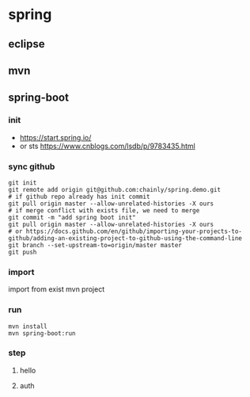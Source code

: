 # spring
## eclipse

## mvn

## spring-boot

### init
- https://start.spring.io/
- or sts https://www.cnblogs.com/lsdb/p/9783435.html

### sync github
```
git init
git remote add origin git@github.com:chainly/spring.demo.git
# if github repo already has init commit 
git pull origin master --allow-unrelated-histories -X ours
# if merge conflict with exists file, we need to merge
git commit -m "add spring boot init"
git pull origin master --allow-unrelated-histories -X ours
# or https://docs.github.com/en/github/importing-your-projects-to-github/adding-an-existing-project-to-github-using-the-command-line
git branch --set-upstream-to=origin/master master
git push
```

### import

import from exist mvn project

### run
```
mvn install
mvn spring-boot:run
```

### step

1. hello

2. auth